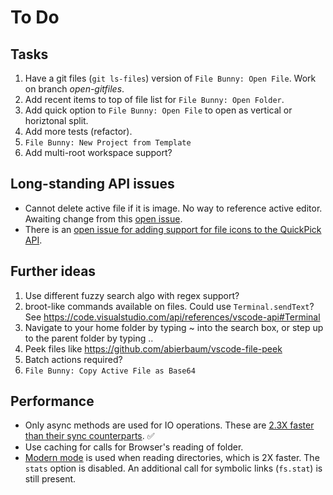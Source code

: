 # To Do

## Tasks

1. Have a git files (`git ls-files`) version of `File Bunny: Open File`. Work on branch *open-gitfiles*.
1. Add recent items to top of file list for `File Bunny: Open Folder`.
1. Add quick option to `File Bunny: Open File` to open as vertical or horiztonal split.
1. Add more tests (refactor).
1. `File Bunny: New Project from Template`
1. Add multi-root workspace support?

## Long-standing API issues

- Cannot delete active file if it is image. No way to reference active editor. Awaiting change from this [open issue](https://github.com/microsoft/vscode/issues/15178).
- There is an [open issue for adding support for file icons to the QuickPick API](https://github.com/microsoft/vscode/issues/59826).

## Further ideas

1. Use different fuzzy search algo with regex support?
1. broot-like commands available on files. Could use `Terminal.sendText`? See <https://code.visualstudio.com/api/references/vscode-api#Terminal>
1. Navigate to your home folder by typing ~ into the search box, or step up to the parent folder by typing ..
1. Peek files like <https://github.com/abierbaum/vscode-file-peek>
1. Batch actions required?
1. `File Bunny: Copy Active File as Base64`

## Performance

- Only async methods are used for IO operations. These are [2.3X faster than their sync counterparts](https://jinoantony.com/blog/async-vs-sync-nodejs-a-simple-benchmark). ✅
- Use caching for calls for Browser's reading of folder.
- [Modern mode](https://github.com/nodelib/nodelib/blob/master/packages/fs/fs.scandir/README.md#old-and-modern-mode) is used when reading directories, which is 2X faster. The `stats` option is disabled. An additional call for symbolic links (`fs.stat`) is still present.
